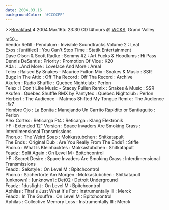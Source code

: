 ```yaml
---
date: 2004.03.16
backgroundColor: '#CCCCFF'
---
```


\>>[Breakfast](http://patrick.wcks.org/) 4 2004.Mar.16tu 23:30 CDT4hours @ [WCKS](http://www.wcks.org/), Grand Valley  

m50...  
Vendor Refill : Pendulum : Invisible Soundtracks Volume 2 : Leaf  
Exos : \[untitled\] : You Can't Stop Time : Statik Entertainment  
Dave Olson & Scott Radke : Semmy #2 : Art Fucks & Hoodlums : Hi Pass  
Dennis DeSantis : Priority : Promotion Of Vice : K20  
Ada : ...And More : Lovelace And More : Areal  
Telex : Raised By Snakes - Maurice Fulton Mix : Snakes & Music : SSR  
Bugz In The Attic : Off Tha Record : Off Tha Record : Archive  
Akufen : Radio Shuffle : Quebec Nightclub : Perlon  
Telex : I Don't Like Music - Stacey Pullen Remix : Snakes & Music : SSR  
Akufen : Quebec Shuffle RMX by Pantytec : Quebec Nightclub : Perlon  
Herbert : The Audience - Matmos Shifted My Tongue Remix : The Audience : !k7  
Hombre Ojo : La Bonita : Manejando Un Carrito Rapidito or Santiaguito : Perlon  
Alex Cortex : Reticarga Pt4 : Reticarga : Klang Elektronik  
I-F : Extended 12" Version : Space Invaders Are Smoking Grass : Interdimensional Transmissions  
Phon.o : The Weird Soap : Mokkastubchen : Shitkatapult  
The Ends : Original Dub : Are You Really From The Ends? : Stifle  
Phon.o : What Is Kleinhacktes : Mokkastubchen : Shitkatapult  
Feadz : Split Again : On Level M : Bpitchcontrol  
I-F : Secret Desire : Space Invaders Are Smoking Grass : Interdimensional Transmissions  
Feadz : Sekstyle : On Level M : Bpitchcontrol  
Phon.o : Sachertorte Am Morgen : Mokkastubchen : Shitkatapult  
\[unknown\] : \[unknown\] : Det02 : Detroit Underground  
Feadz : 1dusfight : On Level M : Bpitchcontrol  
Aphilas : That's Just What It's For : Instrumentally Ill : Merck  
Feadz : In The Gouffre : On Level M : Bpitchcontrol  
Aphilas : Collective Memory Loss : Instrumentally Ill : Merck